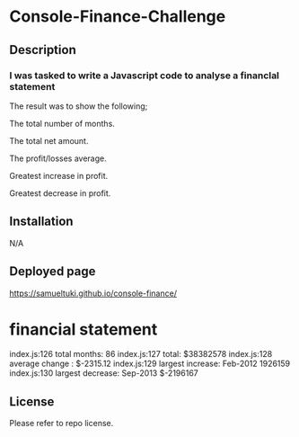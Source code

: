 # Console-Finance-Challenge
## Description
### I was tasked to write a Javascript code to analyse a financIal statement

The result was to show the following;

The total number of months.

The total net amount.

The profit/losses average.

Greatest increase in profit.

Greatest decrease in profit.

## Installation
N/A

## Deployed page

https://samueltuki.github.io/console-finance/

financial statement
==================================
index.js:126 total months: 86
index.js:127 total: $38382578
index.js:128 average change : $-2315.12
index.js:129 largest increase: Feb-2012 1926159
index.js:130 largest decrease: Sep-2013 $-2196167


## License

Please refer to repo license.
